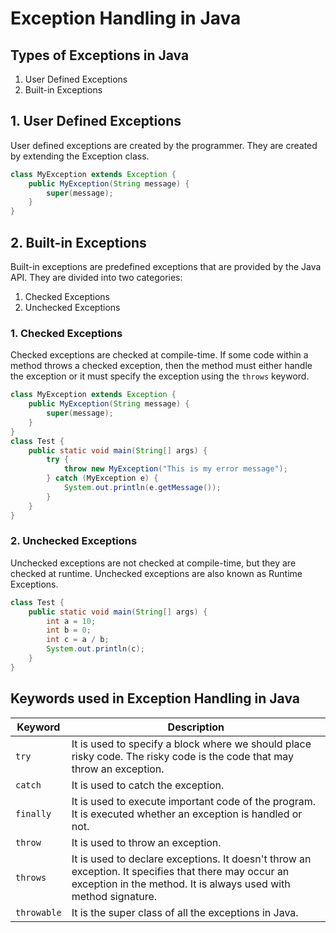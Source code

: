 # Exception Handling in Java

## Types of Exceptions in Java
1. User Defined Exceptions
2. Built-in Exceptions

## 1. User Defined Exceptions
User defined exceptions are created by the programmer. They are created by extending the Exception class.

```java
class MyException extends Exception {
    public MyException(String message) {
        super(message);
    }
}
```

## 2. Built-in Exceptions
Built-in exceptions are predefined exceptions that are provided by the Java API. They are divided into two categories:
1. Checked Exceptions
2. Unchecked Exceptions

### 1. Checked Exceptions
Checked exceptions are checked at compile-time. If some code within a method throws a checked exception, then the method must either handle the exception or it must specify the exception using the `throws` keyword.

```java
class MyException extends Exception {
    public MyException(String message) {
        super(message);
    }
}
class Test {
    public static void main(String[] args) {
        try {
            throw new MyException("This is my error message");
        } catch (MyException e) {
            System.out.println(e.getMessage());
        }
    }
}
```

### 2. Unchecked Exceptions
Unchecked exceptions are not checked at compile-time, but they are checked at runtime. Unchecked exceptions are also known as Runtime Exceptions.

```java
class Test {
    public static void main(String[] args) {
        int a = 10;
        int b = 0;
        int c = a / b;
        System.out.println(c);
    }
}
```

## Keywords used in Exception Handling in Java
| Keyword | Description |
| --- | --- |
| `try` | It is used to specify a block where we should place risky code. The risky code is the code that may throw an exception. |
| `catch` | It is used to catch the exception. |
| `finally` | It is used to execute important code of the program. It is executed whether an exception is handled or not. |
| `throw` | It is used to throw an exception. |
| `throws` | It is used to declare exceptions. It doesn't throw an exception. It specifies that there may occur an exception in the method. It is always used with method signature. |
| `throwable` | It is the super class of all the exceptions in Java. |

